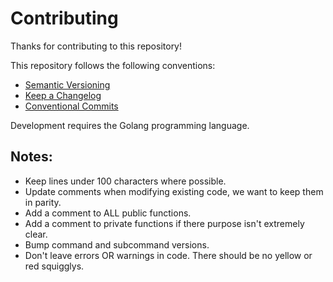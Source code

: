 # Contributing

Thanks for contributing to this repository!

This repository follows the following conventions:

* [Semantic Versioning](https://semver.org/)
* [Keep a Changelog](https://keepachangelog.com/)
* [Conventional Commits](https://www.conventionalcommits.org/)

Development requires the Golang programming language.

## Notes:

- Keep lines under 100 characters where possible.
- Update comments when modifying existing code, we want to keep them in parity.
- Add a comment to ALL public functions.
- Add a comment to private functions if there purpose isn't extremely clear.
- Bump command and subcommand versions.
- Don't leave errors OR warnings in code. There should be no yellow or red squigglys.